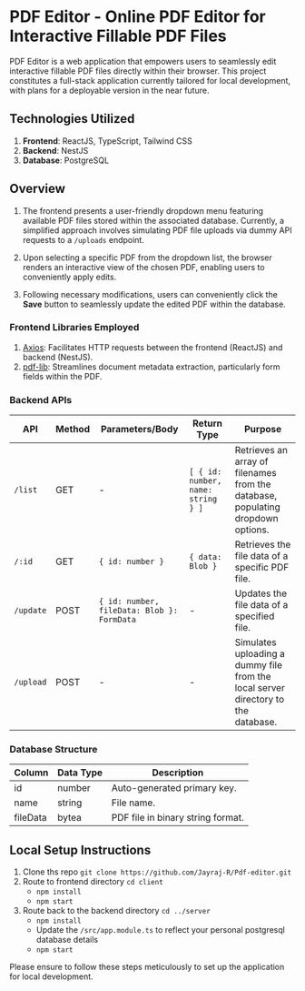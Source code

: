 # PDF Editor - Online PDF Editor for Interactive Fillable PDF Files

PDF Editor is a web application that empowers users to seamlessly edit interactive fillable PDF files directly within their browser. This project constitutes a full-stack application currently tailored for local development, with plans for a deployable version in the near future.

## Technologies Utilized

1. **Frontend**: ReactJS, TypeScript, Tailwind CSS
2. **Backend**: NestJS
3. **Database**: PostgreSQL

## Overview

1. The frontend presents a user-friendly dropdown menu featuring available PDF files stored within the associated database. Currently, a simplified approach involves simulating PDF file uploads via dummy API requests to a `/uploads` endpoint.

2. Upon selecting a specific PDF from the dropdown list, the browser renders an interactive view of the chosen PDF, enabling users to conveniently apply edits.

3. Following necessary modifications, users can conveniently click the **Save** button to seamlessly update the edited PDF within the database.

### Frontend Libraries Employed

1. [Axios](https://www.npmjs.com/package/axios): Facilitates HTTP requests between the frontend (ReactJS) and backend (NestJS).
2. [pdf-lib](https://www.npmjs.com/package/pdf-lib): Streamlines document metadata extraction, particularly form fields within the PDF.

### Backend APIs

| API           | Method    | Parameters/Body                     | Return Type           | Purpose                                                      |
|---------------|-----------|-------------------------------------|-----------------------|--------------------------------------------------------------|
| `/list`       | GET       | -                                   | `[ { id: number, name: string } ]` | Retrieves an array of filenames from the database, populating dropdown options. |
| `/:id`        | GET       | `{ id: number }`                   | `{ data: Blob }`      | Retrieves the file data of a specific PDF file.             |
| `/update`     | POST      | `{ id: number, fileData: Blob }: FormData` | -                   | Updates the file data of a specified file.                   |
| `/upload`     | POST      | -                                   | -                     | Simulates uploading a dummy file from the local server directory to the database. |

### Database Structure

| Column    | Data Type | Description                       |
|-----------|-----------|-----------------------------------|
| id        | number    | Auto-generated primary key.       |
| name      | string    | File name.                        |
| fileData  | bytea     | PDF file in binary string format. |

## Local Setup Instructions

1. Clone ths repo `git clone https://github.com/Jayraj-R/Pdf-editor.git`
2. Route to frontend directory `cd client`
    - `npm install`
    - `npm start`
3. Route back to the backend directory `cd ../server`
    - `npm install`
    - Update the `/src/app.module.ts` to reflect your personal postgresql database details
    - `npm start`

Please ensure to follow these steps meticulously to set up the application for local development.
